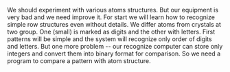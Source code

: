 We should experiment with various atoms structures. But our equipment is very bad and we need improve it.
For start we will learn how to recognize simple row structures even without details.
We differ atoms from crystals at two group. One (small) is marked as digits and the other with letters.
First patterns will be simple and the system will recognize only order of digits and letters.
But one more problem -- our recognize computer can store only integers and
convert them into binary format for comparison.
So we need a program to compare a pattern with atom structure.